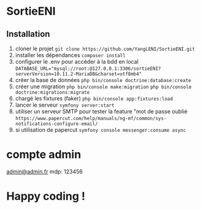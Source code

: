 # SortieENI

## Installation
1. cloner le projet
`git clone https://github.com/YangLENI/SortieENI.git`
2. installer les dépendances
`composer install`
3. configurer le .env  pour accéder à la bdd en local
`DATABASE_URL="mysql://root:@127.0.0.1:3306/sortieENI?serverVersion=10.11.2-MariaDB&charset=utf8mb4"`
4. créer la base de données
`php bin/console doctrine:database:create`
5. créer une migration
`php bin/console make:migration`
`php bin/console doctrine:migrations:migrate`
6. chargé les fixtures (faker)
`php bin/console app:fixtures:load`
7. lancer le serveur
`symfony server:start`
8. utiliser un serveur SMTP pour tester la feature "mot de passe oublié
`https://www.papercut.com/help/manuals/ng-mf/common/sys-notifications-configure-email/`
9. si utilisation de papercut
`symfony console messenger:consume async`

# compte admin
admin@admin.fr
mdp: 123456

# Happy coding !
